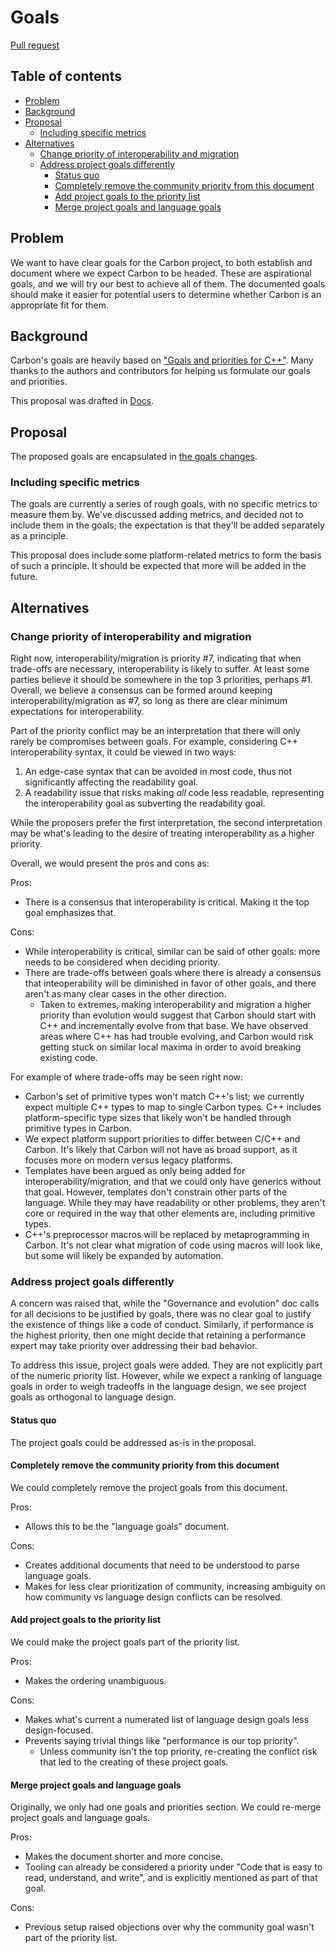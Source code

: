 # Goals

<!--
Part of the Carbon Language project, under the Apache License v2.0 with LLVM
Exceptions. See /LICENSE for license information.
SPDX-License-Identifier: Apache-2.0 WITH LLVM-exception
-->

[Pull request](https://github.com/carbon-language/carbon-lang/pull/51)

## Table of contents

<!-- toc -->

- [Problem](#problem)
- [Background](#background)
- [Proposal](#proposal)
  - [Including specific metrics](#including-specific-metrics)
- [Alternatives](#alternatives)
  - [Change priority of interoperability and migration](#change-priority-of-interoperability-and-migration)
  - [Address project goals differently](#address-project-goals-differently)
    - [Status quo](#status-quo)
    - [Completely remove the community priority from this document](#completely-remove-the-community-priority-from-this-document)
    - [Add project goals to the priority list](#add-project-goals-to-the-priority-list)
    - [Merge project goals and language goals](#merge-project-goals-and-language-goals)

<!-- tocstop -->

## Problem

We want to have clear goals for the Carbon project, to both establish and
document where we expect Carbon to be headed. These are aspirational goals, and
we will try our best to achieve all of them. The documented goals should make it
easier for potential users to determine whether Carbon is an appropriate fit for
them.

## Background

Carbon's goals are heavily based on
["Goals and priorities for C++"](https://docs.google.com/document/d/1jrpGk6Sa0bt1u1tSuZtPnVI3inr7A4c0iJC9V2I6zUA/edit).
Many thanks to the authors and contributors for helping us formulate our goals
and priorities.

This proposal was drafted in
[Docs](https://docs.google.com/document/d/1MJvVIDXQrhIj6hZ7NwMDbDch9XLO2VaYrGq29E57meU/edit).

## Proposal

The proposed goals are encapsulated in
[the goals changes](/docs/project/goals.md).

### Including specific metrics

The goals are currently a series of rough goals, with no specific metrics to
measure them by. We've discussed adding metrics, and decided not to include them
in the goals; the expectation is that they'll be added separately as a
principle.

This proposal does include some platform-related metrics to form the basis of
such a principle. It should be expected that more will be added in the future.

## Alternatives

### Change priority of interoperability and migration

Right now, interoperability/migration is priority #7, indicating that when
trade-offs are necessary, interoperability is likely to suffer. At least some
parties believe it should be somewhere in the top 3 priorities, perhaps #1.
Overall, we believe a consensus can be formed around keeping
interoperability/migration as #7, so long as there are clear minimum
expectations for interoperability.

Part of the priority conflict may be an interpretation that there will only
rarely be compromises between goals. For example, considering C++
interoperability syntax, it could be viewed in two ways:

1. An edge-case syntax that can be avoided in most code, thus not significantly
   affecting the readability goal.
2. A readability issue that risks making _all_ code less readable, representing
   the interoperability goal as subverting the readability goal.

While the proposers prefer the first interpretation, the second interpretation
may be what's leading to the desire of treating interoperability as a higher
priority.

Overall, we would present the pros and cons as:

Pros:

- There is a consensus that interoperability is critical. Making it the top goal
  emphasizes that.

Cons:

- While interoperability is critical, similar can be said of other goals: more
  needs to be considered when deciding priority.
- There are trade-offs between goals where there is already a consensus that
  inteoperability will be diminished in favor of other goals, and there aren't
  as many clear cases in the other direction.
  - Taken to extremes, making interoperability and migration a higher priority
    than evolution would suggest that Carbon should start with C++ and
    incrementally evolve from that base. We have observed areas where C++ has
    had trouble evolving, and Carbon would risk getting stuck on similar local
    maxima in order to avoid breaking existing code.

For example of where trade-offs may be seen right now:

- Carbon's set of primitive types won't match C++'s list; we currently expect
  multiple C++ types to map to single Carbon types. C++ includes
  platform-specific type sizes that likely won't be handled through primitive
  types in Carbon.
- We expect platform support priorities to differ between C/C++ and Carbon. It's
  likely that Carbon will not have as broad support, as it focuses more on
  modern versus legacy platforms.
- Templates have been argued as only being added for interoperability/migration,
  and that we could only have generics without that goal. However, templates
  don't constrain other parts of the language. While they may have readability
  or other problems, they aren't core or required in the way that other elements
  are, including primitive types.
- C++'s preprocessor macros will be replaced by metaprogramming in Carbon. It's
  not clear what migration of code using macros will look like, but some will
  likely be expanded by automation.

### Address project goals differently

A concern was raised that, while the "Governance and evolution" doc calls for
all decisions to be justified by goals, there was no clear goal to justify the
existence of things like a code of conduct. Similarly, if performance is the
highest priority, then one might decide that retaining a performance expert may
take priority over addressing their bad behavior.

To address this issue, project goals were added. They are not explicitly part of
the numeric priority list. However, while we expect a ranking of language goals
in order to weigh tradeoffs in the language design, we see project goals as
orthogonal to language design.

#### Status quo

The project goals could be addressed as-is in the proposal.

#### Completely remove the community priority from this document

We could completely remove the project goals from this document.

Pros:

- Allows this to be the "language goals" document.

Cons:

- Creates additional documents that need to be understood to parse language
  goals.
- Makes for less clear prioritization of community, increasing ambiguity on how
  community vs language design conflicts can be resolved.

#### Add project goals to the priority list

We could make the project goals part of the priority list.

Pros:

- Makes the ordering unambiguous.

Cons:

- Makes what's current a numerated list of language design goals less
  design-focused.
- Prevents saying trivial things like "performance is our top priority".
  - Unless community isn't the top priority, re-creating the conflict risk that
    led to the creating of these project goals.

#### Merge project goals and language goals

Originally, we only had one goals and priorities section. We could re-merge
project goals and language goals.

Pros:

- Makes the document shorter and more concise.
- Tooling can already be considered a priority under "Code that is easy to read,
  understand, and write", and is explicitly mentioned as part of that goal.

Cons:

- Previous setup raised objections over why the community goal wasn't part of
  the priority list.
